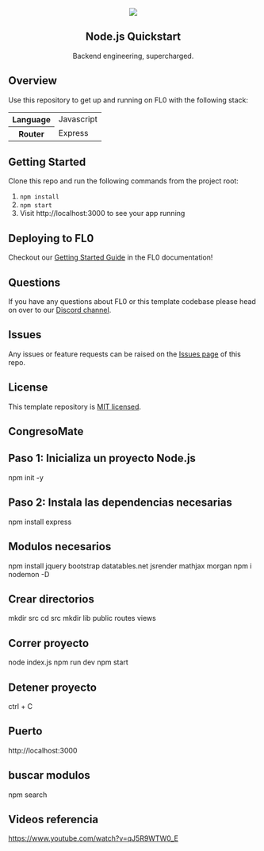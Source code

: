 <p align="center">
  <a href="https://fl0.com/" target="blank">
    <img src="https://user-images.githubusercontent.com/88681427/217122968-e6132cad-1944-4ebe-9ec1-105af6a18c4f.png">
  </a>
</p>

<h2 align="center">Node.js Quickstart</h2>
<p align="center">Backend engineering, supercharged.</p>

## Overview

Use this repository to get up and running on FL0 with the following stack:

<table>
<tr>
  <th>Language</th>
  <td>Javascript</td>
</tr>
<tr>
  <th>Router</th>
  <td>Express</td>
</tr>
</table>

## Getting Started

Clone this repo and run the following commands from the project root:
1. `npm install`
2. `npm start`
3. Visit http://localhost:3000 to see your app running

## Deploying to FL0

Checkout our [Getting Started Guide](https://docs.fl0.com) in the FL0 documentation!

## Questions

If you have any questions about FL0 or this template codebase please head on over to our [Discord channel](https://discord.gg/AmmVTt9Jrw).

## Issues

Any issues or feature requests can be raised on the [Issues page](https://github.com/fl0zone/template-nodejs/issues) of this repo.

## License

This template repository is [MIT licensed](LICENSE).

## CongresoMate
## Paso 1: Inicializa un proyecto Node.js
npm init -y

## Paso 2: Instala las dependencias necesarias
npm install express

## Modulos necesarios
npm install jquery bootstrap datatables.net jsrender mathjax morgan
npm i nodemon -D

## Crear directorios
mkdir src
cd src
mkdir lib public routes views

## Correr proyecto
node index.js
npm run dev
npm start

## Detener proyecto
ctrl + C

## Puerto
http://localhost:3000


## buscar modulos
npm search

## Videos referencia
https://www.youtube.com/watch?v=qJ5R9WTW0_E